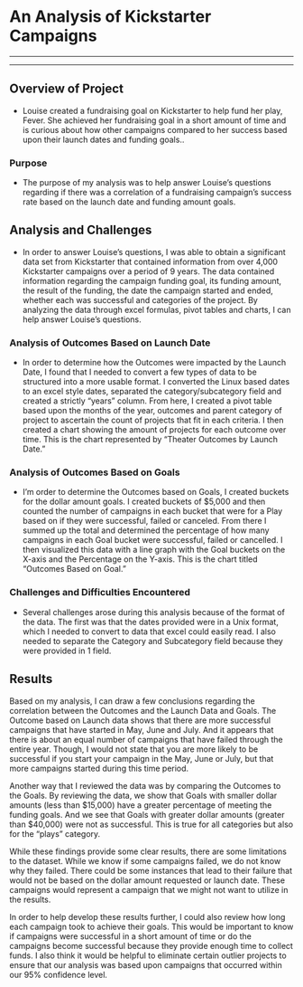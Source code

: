 # An Analysis of Kickstarter Campaigns
---
---
## Overview of Project

-  Louise created a fundraising goal on Kickstarter to help fund her play, Fever. She achieved
her fundraising goal in a short amount of time and is curious about how other campaigns compared to
her success based upon their launch dates and funding goals.. 

### Purpose
-  The purpose of my analysis was to help answer Louise’s questions regarding if there was a
correlation of a fundraising campaign’s success rate based on the launch date and funding amount
goals.

## Analysis and Challenges
-  In order to answer Louise’s questions, I was able to obtain a significant data set from Kickstarter
that contained information from over 4,000 Kickstarter campaigns over a period of 9 years. The data
contained information regarding the campaign funding goal, its funding amount, the result of the funding,
the date the campaign started and ended, whether each was successful and categories of the project. By
analyzing the data through excel formulas, pivot tables and charts, I can help answer Louise’s questions.

### Analysis of Outcomes Based on Launch Date
-  In order to determine how the Outcomes were impacted by the Launch Date, I found that I needed to 
convert a few types of data to be structured into a more usable format. I converted the Linux based dates 
to an excel style dates, separated the category/subcategory field and created a strictly “years” column. 
From here, I created a pivot table based upon the months of the year, outcomes and parent category of project 
to ascertain the count of projects that fit in each criteria. I then created a chart showing the amount of 
projects for each outcome over time. This is the chart represented by “Theater Outcomes by Launch Date.”

### Analysis of Outcomes Based on Goals
-  I’m order to determine the Outcomes based on Goals, I created buckets for the dollar amount goals.
I created buckets of $5,000 and then counted the number of campaigns in each bucket that were for a 
Play based on if they were successful, failed or canceled. From there I summed up the total and determined 
the percentage of how many campaigns in each Goal bucket were successful, failed or cancelled. I then 
visualized this data with a line graph with the Goal buckets on the X-axis and the Percentage on the Y-axis. 
This is the chart titled “Outcomes Based on Goal.”

### Challenges and Difficulties Encountered
-  Several challenges arose during this analysis because of the format of the data. The first was that 
the dates provided were in a Unix format, which I needed to convert to data that excel could easily read. 
I also needed to separate the Category and Subcategory field because they were provided in 1 field. 
## Results
Based on my analysis, I can draw a few conclusions regarding the correlation between the Outcomes and 
the Launch Data and Goals. The Outcome based on Launch data shows that there are more successful campaigns 
that have started in May, June and July. And it appears that there is about an equal number of campaigns that 
have failed through the entire year. Though, I would not state that you are more likely to be successful if 
you start your campaign in the May, June or July, but that more campaigns started during this time period. 

Another way that I reviewed the data was by comparing the Outcomes to the Goals. By reviewing the data, 
we show that Goals with smaller dollar amounts (less than $15,000) have a greater percentage of meeting 
the funding goals. And we see that Goals with greater dollar amounts (greater than $40,000) were not as 
successful. This is true for all categories but also for the “plays” category.

While these findings provide some clear results, there are some limitations to the dataset. While we know 
if some campaigns failed, we do not know why they failed. There could be some instances that lead to their 
failure that would not be based on the dollar amount requested or launch date. These campaigns would 
represent a campaign that we might not want to utilize in the results. 

In order to help develop these results further, I could also review how long each campaign took to achieve 
their goals. This would be important to know if campaigns were successful in a short amount of time or do 
the campaigns become successful because they provide enough time to collect funds. I also think it would 
be helpful to eliminate certain outlier projects to ensure that our analysis was based upon campaigns that 
occurred within our 95% confidence level. 
